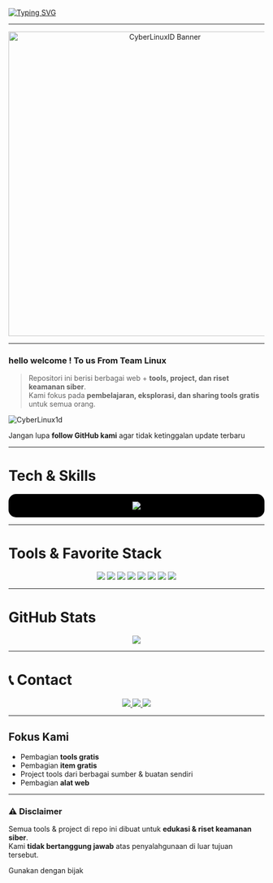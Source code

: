 [![Typing SVG](https://readme-typing-svg.herokuapp.com?color=AAAAAA&center=true&vCenter=true&lines=Welcome+to+CyberLinuxID;Exploring+Cyber+World;GitHub:+CyberLinux1d)](https://git.io/typing-svg)

---

<p align="center">
  <img src="https://i.top4top.io/p_35272ygjl0.png" alt="CyberLinuxID Banner" width="600"/>
</p>

---

### hello welcome ! To us From Team Linux
> Repositori ini berisi berbagai web + **tools, project, dan riset keamanan siber**.  
> Kami fokus pada **pembelajaran, eksplorasi, dan sharing tools gratis** untuk semua orang.

<p align="left">
  <img src="https://komarev.com/ghpvc/?username=CyberLinux1d&label=Profile%20views&color=808080&style=flat" alt="CyberLinux1d" />
</p>

 Jangan lupa **follow GitHub kami** agar tidak ketinggalan update terbaru 

---

#  Tech & Skills
<p align="center" style="background-color:black; padding:15px; border-radius:15px;">
  <a href="https://skillicons.dev">
    <img src="https://skillicons.dev/icons?i=linux,kali,bash,python,github,redhat,vscode&theme=light" />
  </a>
</p>

---

#  Tools & Favorite Stack
<p align="center">
  <img src="https://img.shields.io/badge/Brave-222222?style=for-the-badge&logo=Brave&logoColor=white" />
  <img src="https://img.shields.io/badge/Tor_Browser-333333?style=for-the-badge&logo=Tor-Browser&logoColor=white" />
  <img src="https://img.shields.io/badge/tmux-444444?style=for-the-badge&logo=tmux&logoColor=white" />
  <img src="https://img.shields.io/badge/GIT-555555?style=for-the-badge&logo=git&logoColor=white" />
  <img src="https://img.shields.io/badge/GitHub-000000?style=for-the-badge&logo=github&logoColor=white" />
  <img src="https://img.shields.io/badge/Wireshark-666666?style=for-the-badge&logo=Wireshark&logoColor=white" />
  <img src="https://img.shields.io/badge/Burpsuite-777777?style=for-the-badge&logo=burpsuite&logoColor=white" />
  <img src="https://img.shields.io/badge/Metasploit-888888?style=for-the-badge&logo=metasploit&logoColor=white" />
</p>

---

# GitHub Stats
<p align="center">
  <img src="https://github-readme-stats.vercel.app/api?username=CyberLinux1d&show_icons=true&bg_color=000000&title_color=AAAAAA&text_color=FFFFFF&icon_color=808080&border_color=333333" />
</p>

---

# 📞 Contact
<p align="center">
  <a href="https://t.me/CyberLinuxID">
    <img src="https://img.shields.io/badge/Telegram_Grup-CyberLinuxID-333333?style=for-the-badge&logo=telegram&logoColor=white" />
  </a>
  <a href="https://t.me/viaownercyberlinuxid">
    <img src="https://img.shields.io/badge/Owner-@viaownercyberlinuxid-444444?style=for-the-badge&logo=telegram&logoColor=white" />
  </a>
  <a href="https://9o1kc.mssg.me/">
    <img src="https://img.shields.io/badge/LinkLengkap-Full_Link-555555?style=for-the-badge&logo=linktree&logoColor=white" />
  </a>
</p>

---

## Fokus Kami
-  Pembagian **tools gratis**  
-  Pembagian **item gratis**  
- Project tools dari berbagai sumber & buatan sendiri  
- Pembagian **alat web**  

---

### ⚠️ Disclaimer
Semua tools & project di repo ini dibuat untuk **edukasi & riset keamanan siber**.  
Kami **tidak bertanggung jawab** atas penyalahgunaan di luar tujuan tersebut. 
 
Gunakan dengan bijak 